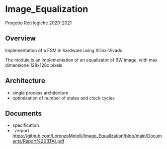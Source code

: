 # Image_Equalization
Progetto Reti logiche 2020-2021

## Overview
Implementation of a FSM in hardware using Xilinx-Vivado.

The module is an implementation of an equalizator of BW image, with max dimensione 128x128x pixels.

## Architecture
- single process architecture
- optimization of number of states and clock cycles

## Documents
* specification
* ../report https://github.com/LorenzoMotelli/Image_Equalization/blob/main/Documents/Report%20(ITA).pdf
